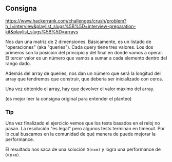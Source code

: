 ## Consigna

https://www.hackerrank.com/challenges/crush/problem?h_l=interview&playlist_slugs%5B%5D=interview-preparation-kit&playlist_slugs%5B%5D=arrays

Nos dan una matriz de 2 dimensiones. 
Básicamente, es un listado de "operaciones" (aka "queries").
Cada query tiene tres valores. Los dos primeros son la posición del principio y del final en donde vamos a operar.
El tercer valor es un número que vamos a sumar a cada elemento dentro del rango dado.

Además del array de queries, nos dan un número que será la longitud del array que tendremos que construir, que debería ser inicializado con ceros.

Una vez obtenido el array, hay que devolver el valor máximo del array.

(es mejor leer la consigna original para entender el planteo)

### Tip

Una vez finalizado el ejercicio vemos que los tests basados en el reloj no pasan. La resolución "es legal" pero algunos tests terminan en timeout. Por lo cual buscamos en la comunidad de qué manera de puede mejorar la performance.

El resultado nos saca de una solución `O(nxm)` y logra una performance de `O(n+m)`. 